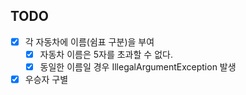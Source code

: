 ## TODO
- [x] 각 자동차에 이름(쉼표 구분)을 부여  
  - [x] 자동차 이름은 5자를 초과할 수 없다.
  - [x] 동일한 이름일 경우 IllegalArgumentException 발생 
- [x] 우승자 구별
